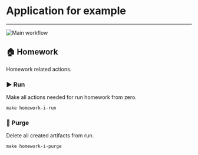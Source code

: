 # Application for example

---
![Main workflow](https://github.com/hillel-i-python-pro-i-2022-08-26/homework__flask__routes__krotov_anton/actions/workflows/main-workflow.yml/badge.svg)

## 🏠 Homework

Homework related actions.

### ▶️ Run

Make all actions needed for run homework from zero.

```shell
make homework-i-run
```

### 🚮 Purge

Delete all created artifacts from run.

```shell
make homework-i-purge
```